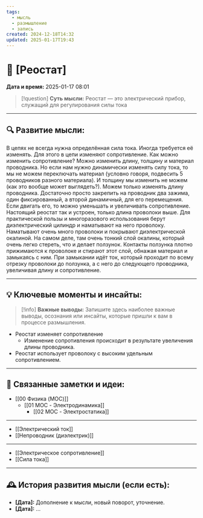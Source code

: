 ```yaml
---
tags:
  - мысль
  - размышление
  - запись
created: 2024-12-18T14:32
updated: 2025-01-17T19:43
---
```


# 💭  [Реостат]

**Дата и время:** 2025-01-17 08:01

> [!question] **Суть мысли:**
> Реостат — это электрический прибор, служащий для регулирования силы тока

---

## 🔍 Развитие мысли:

В цепях не всегда нужна определённая сила тока. Иногда требуется её изменять. Для этого в цепи изменяют сопротивление.
Как можно изменить сопротивление? Можно изменить длину, толщину и материал проводника. Но если нам нужно динамически изменять силу тока, то мы не можем переключать материал (условно говоря, подвесить 5 проводников разного материала). И толщину мы изменить не можем (как это вообще может выглядеть?). Можем только изменять длину проводника. Достаточно просто закрепить на проводник два зажима, один фиксированный, а второй динамичный, для его перемещения. Если двигать его, то можно уменьшать и увеличивать сопротивление.
Настоящий реостат так и устроен, только длина проволоки выше. Для практической пользы и многоразового использования берут диэлектрический цилиндр и наматывают на него проволоку. Наматывают очень много проволоки и покрывают диэлектрической окалиной. На самом деле, там очень тонкий слой окалины, который очень легко стереть, что и делает ползунок. Контакты ползунка плотно прижимаются к проволоке и стирают этот слой, обнажая материал и замыкаясь с ним. При замыкании идёт ток, который проходит по всему отрезку проволоки до ползунка, а с него до следующего проводника, увеличивая длину и сопротивление.

---

## 💡 Ключевые моменты и инсайты:

> [!info] **Важные выводы:**
> Запишите здесь наиболее важные выводы, осознания или инсайты, которые пришли к вам в процессе размышления.

- Реостат изменяет сопротивление
	- Изменение сопротивления происходит в результате увеличения длины проводника.
- Реостат использует проволоку с высоким удельным сопротивлением.

---

## 🔄 Связанные заметки и идеи:

- [[00 Физика (MOC)]]
	- [[01 MOC - Электродинамика]]
		- [[02 MOC - Электростатика]]
- - -

- [[Электрический ток]]
- [[Непроводник (диэлектрик)]]

- - -

- [[Электрическое сопротивление]]
- [[Сила тока]]

---

## 🕰️ История развития мысли (если есть):

* **[Дата]:**  Дополнение к мысли, новый поворот, уточнение.
* **[Дата]:**  ...